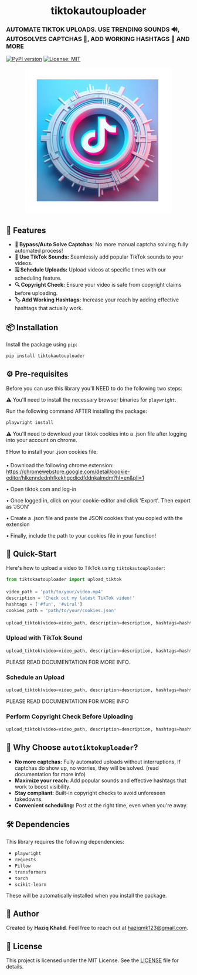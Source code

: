 <div align="center">
  <h1>tiktokautouploader</h1>
</div>


### AUTOMATE TIKTOK UPLOADS. USE TRENDING SOUNDS 🔊, AUTOSOLVES CAPTCHAS 🧠, ADD WORKING HASHTAGS 💯 AND MORE

[![PyPI version](https://img.shields.io/pypi/v/tiktokautouploader.svg)](https://pypi.org/project/tiktokautouploader/) 
[![License: MIT](https://img.shields.io/badge/License-MIT-yellow.svg)](https://opensource.org/licenses/MIT)


<p align="center">
  <img src="READMEimage/Image.png" alt="" width="400"/>
</p>

## 🚀 Features

- **🔐 Bypass/Auto Solve Captchas:** No more manual captcha solving; fully automated process!
- **🎵 Use TikTok Sounds:** Seamlessly add popular TikTok sounds to your videos.
- **🗓 Schedule Uploads:** Upload videos at specific times with our scheduling feature.
- **🔍 Copyright Check:** Ensure your video is safe from copyright claims before uploading.
- **🏷 Add Working Hashtags:** Increase your reach by adding effective hashtags that actually work.



## 📦 Installation

Install the package using `pip`:

```bash
pip install tiktokautouploader
```



## ⚙️ Pre-requisites

Before you can use this library you'll NEED to do the following two steps:

⚠️ You'll need to install the necessary browser binaries for `playwright`.

Run the following command AFTER installing the package:

```bash
playwright install
```

⚠️ You'll need to download your tiktok cookies into a .json file after logging into your account on chrome.

❗ How to install your .json cookies file:

• Download the following chrome extension: https://chromewebstore.google.com/detail/cookie-editor/hlkenndednhfkekhgcdicdfddnkalmdm?hl=en&pli=1

• Open tiktok.com and log-in

• Once logged in, click on your cookie-editor and click 'Export'. Then export as 'JSON'

• Create a .json file and paste the JSON cookies that you copied with the extension

• Finally, include the path to your cookies file in your function!


## 📝 Quick-Start

Here's how to upload a video to TikTok using `tiktokautouploader`:

```python
from tiktokautouploader import upload_tiktok

video_path = 'path/to/your/video.mp4'
description = 'Check out my latest TikTok video!'
hashtags = ['#fun', '#viral']
cookies_path = 'path/to/your/cookies.json'

upload_tiktok(video=video_path, description=description, hashtags=hashtags, cookies_path=cookies_path)

```

### Upload with TikTok Sound

```python
upload_tiktok(video=video_path, description=description, hashtags=hashtags, cookies_path=cookies_path, sound_name='trending_sound')
```

PLEASE READ DOCUMENTATION FOR MORE INFO.

### Schedule an Upload

```python
upload_tiktok(video=video_path, description=description, hashtags=hashtags, cookies_path=cookies_path, schedule='03:10', day=11)
```

PLEASE READ DOCUMENTATION FOR MORE INFO

### Perform Copyright Check Before Uploading

```python
upload_tiktok(video=video_path, description=description, hashtags=hashtags, cookies_path=cookies_path, copyrightcheck=True)
```

## 🎯 Why Choose `autotiktokuploader`?

- **No more captchas:** Fully automated uploads without interruptions, If captchas do show up, no worries, they will be solved. (read documentation for more info)
- **Maximize your reach:** Add popular sounds and effective hashtags that work to boost visibility.
- **Stay compliant:** Built-in copyright checks to avoid unforeseen takedowns.
- **Convenient scheduling:** Post at the right time, even when you're away.

## 🛠 Dependencies

This library requires the following dependencies:

- `playwright`
- `requests`
- `Pillow`
- `transformers`
- `torch`
- `scikit-learn`

These will be automatically installed when you install the package.

## 👤 Author

Created by **Haziq Khalid**. Feel free to reach out at [haziqmk123@gmail.com](mailto:haziqmk123@gmail.com).

## 📄 License

This project is licensed under the MIT License. See the [LICENSE](LICENSE.md) file for details.
```
